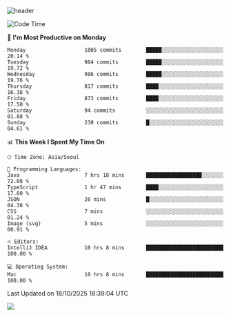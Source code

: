 ![header](https://capsule-render.vercel.app/api?type=Egg&color=timeAuto&height=300&section=header&text=PoPo&fontSize=90&animation=fadeIn)

  <!--START_SECTION:waka-->
![Code Time](http://img.shields.io/badge/Code%20Time-3%2C029%20hrs%2013%20mins-blue)

📅 **I'm Most Productive on Monday** 

```text
Monday                   1005 commits        █████░░░░░░░░░░░░░░░░░░░░   20.14 % 
Tuesday                  984 commits         █████░░░░░░░░░░░░░░░░░░░░   19.72 % 
Wednesday                986 commits         █████░░░░░░░░░░░░░░░░░░░░   19.76 % 
Thursday                 817 commits         ████░░░░░░░░░░░░░░░░░░░░░   16.38 % 
Friday                   873 commits         ████░░░░░░░░░░░░░░░░░░░░░   17.50 % 
Saturday                 94 commits          ░░░░░░░░░░░░░░░░░░░░░░░░░   01.88 % 
Sunday                   230 commits         █░░░░░░░░░░░░░░░░░░░░░░░░   04.61 % 
```


📊 **This Week I Spent My Time On** 

```text
🕑︎ Time Zone: Asia/Seoul

💬 Programming Languages: 
Java                     7 hrs 18 mins       ██████████████████░░░░░░░   72.08 % 
TypeScript               1 hr 47 mins        ████░░░░░░░░░░░░░░░░░░░░░   17.60 % 
JSON                     26 mins             █░░░░░░░░░░░░░░░░░░░░░░░░   04.38 % 
CSS                      7 mins              ░░░░░░░░░░░░░░░░░░░░░░░░░   01.24 % 
Image (svg)              5 mins              ░░░░░░░░░░░░░░░░░░░░░░░░░   00.91 % 

🔥 Editors: 
IntelliJ IDEA            10 hrs 8 mins       █████████████████████████   100.00 % 

💻 Operating System: 
Mac                      10 hrs 8 mins       █████████████████████████   100.00 % 
```


 Last Updated on 18/10/2025 18:39:04 UTC
<!--END_SECTION:waka-->



<img src="https://capsule-render.vercel.app/api?type=Egg&color=timeAuto&height=300&section=footer&text=PoPo&fontSize=90&animation=fadeIn&reversal=true" />

